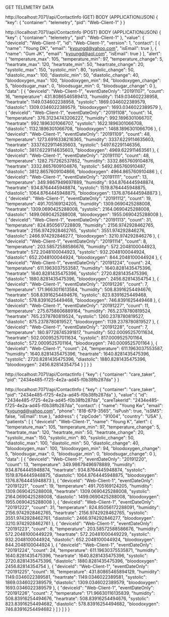 GET TELEMETRY DATA

http://localhost:7071/api/ContactInfo (GET)
BODY (APPLICATION/JSON)
{
"key": {
"container": "telemetry",
"pid": "Web-Client-1"
}
}

http://localhost:7071/api/ContactInfo (POST)
BODY (APPLICATION/JSON)
{
"key": {
"container": "telemetry",
"pid": "Web-Client-1"
},
"value": {
"deviceId": "Web-Client-1",
"id": "Web-Client-1",
"version": 1,
"contact": [
{
"name": "Young DK",
"email": "kyoungd@yahoo.com",
"isEmail": true
},
{
"name": "Gum JK",
"email": "kyoungd@aol.com",
"isEmail": true
}
],
"alert": {
"temperature_max": 105,
"temperature_min": 97,
"temperature_change": 5,
"heartrate_max": 120,
"heartrate_min": 50,
"heartrate_change": 20,
"systolic_max": 150,
"systolic_min": 80,
"syslolic_change": 50,
"diastolic_max": 100,
"diastolic_min": 50,
"diastolic_change": 40,
"bloodoxygen_max": 100,
"bloodoxygen_min": 94,
"bloodoxygen_change": 5,
"bloodsugar_max": 0,
"bloodsugar_min": 0,
"bloodsugar_change": 0
},
"data": [
{
"deviceId": "Web-Client-1",
"eventDateOnly": "20191107",
"count": 16,
"temperature": 431.8086546589413,
"humidity": 1149.034602238958,
"heartrate": 1149.034602238958,
"systolic": 1869.0346022389579,
"diastolic": 1309.0346022389579,
"bloodoxygen": 1693.0346022389579
},
{
"deviceId": "Web-Client-1",
"eventDateOnly": "20191108",
"count": 14,
"temperature": 376.31234743206227,
"humidity": 992.1896301066707,
"heartrate": 992.1896301066707,
"systolic": 1622.1896301066708,
"diastolic": 1132.1896301066708,
"bloodoxygen": 1468.1896301066706
},
{
"deviceId": "Web-Client-1",
"eventDateOnly": "20191109",
"count": 48,
"temperature": 1273.6916338216365,
"humidity": 3337.6229114635603,
"heartrate": 3337.6229114635603,
"systolic": 5497.62291146356,
"diastolic": 3817.6229114635603,
"bloodoxygen": 4969.622911463561
},
{
"deviceId": "Web-Client-1",
"eventDateOnly": "20191110",
"count": 48,
"temperature": 1282.757262537852,
"humidity": 3332.8657609104876,
"heartrate": 3332.8657609104876,
"systolic": 5492.865760910487,
"diastolic": 3812.8657609104866,
"bloodoxygen": 4964.865760910486
},
{
"deviceId": "Web-Client-1",
"eventDateOnly": "20191111",
"count": 13,
"temperature": 349.9867949697889,
"humidity": 934.8764445948874,
"heartrate": 934.8764445948874,
"systolic": 1519.8764445948875,
"diastolic": 1064.8764445948875,
"bloodoxygen": 1376.8764445948873
},
{
"deviceId": "Web-Client-1",
"eventDateOnly": "20191112",
"count": 19,
"temperature": 491.705169124205,
"humidity": 1309.0690425288008,
"heartrate": 1309.0690425288008,
"systolic": 2164.0690425288008,
"diastolic": 1499.0690425288008,
"bloodoxygen": 1955.0690425288008
},
{
"deviceId": "Web-Client-1",
"eventDateOnly": "20191113",
"count": 31,
"temperature": 824.8505617228809,
"humidity": 2156.9742928462765,
"heartrate": 2156.9742928462765,
"systolic": 3551.974292846276,
"diastolic": 2466.974292846277,
"bloodoxygen": 3210.974292846276
},
{
"deviceId": "Web-Client-1",
"eventDateOnly": "20191114",
"count": 8,
"temperature": 203.58572588586676,
"humidity": 572.2048100044923,
"heartrate": 572.2048100044923,
"systolic": 932.2048100044924,
"diastolic": 652.2048100044924,
"bloodoxygen": 844.2048100044924
},
{
"deviceId": "Web-Client-1",
"eventDateOnly": "20191224",
"count": 24,
"temperature": 611.1963037553587,
"humidity": 1640.8281435475396,
"heartrate": 1640.8281435475396,
"systolic": 2720.8281435475396,
"diastolic": 1880.8281435475396,
"bloodoxygen": 2456.82814354754
},
{
"deviceId": "Web-Client-1",
"eventDateOnly": "20191226",
"count": 7,
"temperature": 171.9663011613584,
"humidity": 508.83916254494676,
"heartrate": 508.83916254494676,
"systolic": 823.8391625449468,
"diastolic": 578.8391625449468,
"bloodoxygen": 746.8391625449468
},
{
"deviceId": "Web-Client-1",
"eventDateOnly": "20191227",
"count": 11,
"temperature": 275.6758606889164,
"humidity": 765.2378780819524,
"heartrate": 765.2378780819524,
"systolic": 1260.2378780819527,
"diastolic": 875.2378780819527,
"bloodoxygen": 1139.2378780819527
},
{
"deviceId": "Web-Client-1",
"eventDateOnly": "20191228",
"count": 7,
"temperature": 180.97728745391817,
"humidity": 502.00095257011634,
"heartrate": 502.00095257011634,
"systolic": 817.0009525701164,
"diastolic": 572.0009525701164,
"bloodoxygen": 740.0009525701164
},
{
"deviceId": "Web-Client-1",
"count": 24,
"temperature": 611.1963037553587,
"humidity": 1640.8281435475396,
"heartrate": 1640.8281435475396,
"systolic": 2720.8281435475396,
"diastolic": 1880.8281435475396,
"bloodoxygen": 2456.82814354754
}
]
}
}

http://localhost:7071/api/ContactInfo
{
"key": {
"container": "care_taker",
"pid": "2434e485-f725-4e2a-ad45-f0b38fb287da"
}
}

http://localhost:7071/api/ContactInfo
{
"key": {
"container": "care_taker",
"pid": "2434e485-f725-4e2a-ad45-f0b38fb287da"
},
"value":{
"id": "2434e485-f725-4e2a-ad45-f0b38fb287da",
"careTakerId": "2434e485-f725-4e2a-ad45-f0b38fb287da",
"contact": {
"name": "Young Kw",
"email": "kyoungd@yahoo.com",
"phone": "818-679-3565",
"isPush": true,
"isSMS": false,
"isEmail": true
},
"address": {
"zipCode": "91004",
"country": "USA"
},
"patients": [
{
"deviceId": "Web-Client-1",
"name": "Young K",
"alert": {
"temperature_max": 105,
"temperature_min": 97,
"temperature_change": 5,
"heartrate_max": 120,
"heartrate_min": 50,
"heartrate_change": 20,
"systolic_max": 150,
"systolic_min": 80,
"syslolic_change": 50,
"diastolic_max": 100,
"diastolic_min": 50,
"diastolic_change": 40,
"bloodoxygen_max": 100,
"bloodoxygen_min": 94,
"bloodoxygen_change": 5,
"bloodsugar_max": 0,
"bloodsugar_min": 0,
"bloodsugar_change": 0
},
"data": [
{
"deviceId": "Web-Client-1",
"eventDateOnly": "20191220",
"count": 13,
"temperature": 349.98679496978889,
"humidity": 934.8764445948874,
"heartrate": 934.8764445948874,
"systolic": 1519.8764445948875,
"diastolic": 1064.8764445948875,
"bloodoxygen": 1376.8764445948873
},
{
"deviceId": "Web-Client-1",
"eventDateOnly": "20191221",
"count": 19,
"temperature": 491.705169124205,
"humidity": 1309.0690425288008,
"heartrate": 1309.0690425288008,
"systolic": 2164.0690425288008,
"diastolic": 1499.0690425288008,
"bloodoxygen": 1955.0690425288008
},
{
"deviceId": "Web-Client-1",
"eventDateOnly": "20191222",
"count": 31,
"temperature": 824.85056172288091,
"humidity": 2156.9742928462765,
"heartrate": 2156.9742928462765,
"systolic": 3551.9742928462761,
"diastolic": 2466.974292846277,
"bloodoxygen": 3210.9742928462761
},
{
"deviceId": "Web-Client-1",
"eventDateOnly": "20191223",
"count": 8,
"temperature": 203.58572588586676,
"humidity": 572.20481000449229,
"heartrate": 572.20481000449229,
"systolic": 932.2048100044924,
"diastolic": 652.2048100044924,
"bloodoxygen": 844.2048100044924
},
{
"deviceId": "Web-Client-1",
"eventDateOnly": "20191224",
"count": 24,
"temperature": 611.19630375535871,
"humidity": 1640.8281435475396,
"heartrate": 1640.8281435475396,
"systolic": 2720.8281435475396,
"diastolic": 1880.8281435475396,
"bloodoxygen": 2456.82814354754
},
{
"deviceId": "Web-Client-1",
"eventDateOnly": "20191225",
"count": 16,
"temperature": 431.80865465894129,
"humidity": 1149.0346022389581,
"heartrate": 1149.0346022389581,
"systolic": 1869.0346022389579,
"diastolic": 1309.0346022389579,
"bloodoxygen": 1693.0346022389579
},
{
"deviceId": "Web-Client-1",
"eventDateOnly": "20191226",
"count": 7,
"temperature": 171.96630116135839,
"humidity": 508.83916254494676,
"heartrate": 508.83916254494676,
"systolic": 823.83916254494682,
"diastolic": 578.83916254494682,
"bloodoxygen": 746.83916254494682
}
]
}
]
}
}
